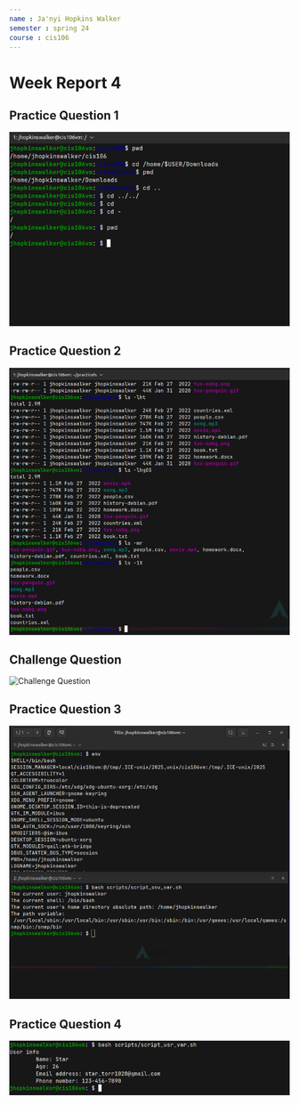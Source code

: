 ```yaml
---
name : Ja'nyi Hopkins Walker
semester : spring 24
course : cis106
---
```


# Week Report 4

## Practice Question 1
![Question 1](q1.png)

## Practice Question 2
![Question 2](q2.png)

## Challenge Question
![Challenge Question]()

## Practice Question 3
![Practice 3](q3.png)

## Practice Question 4
![Practice 4](q4.png)
